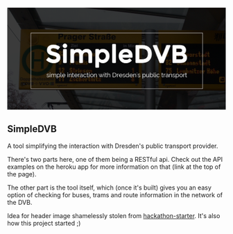 ![simpledvb](./images/simpledvb.png)

## SimpleDVB

A tool simplifying the interaction with Dresden's public transport provider.

There's two parts here, one of them being a RESTful api. Check out the API examples on the heroku app for more information on that (link at the top of the page).

The other part is the tool itself, which (once it's built) gives you an easy option of checking for buses, trams and route information in the network of the DVB.

Idea for header image shamelessly stolen from [hackathon-starter](https://github.com/sahat/hackathon-starter). It's also how this project started ;)
